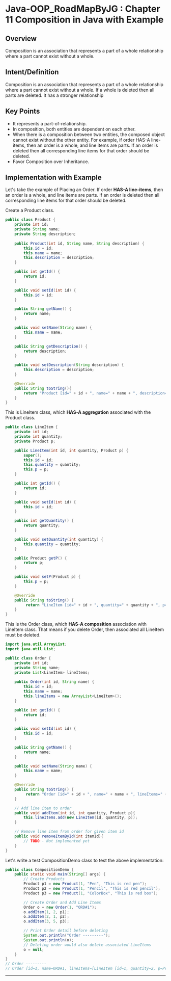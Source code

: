 # Java-OOP_RoadMapByJG : Chapter 11 Composition in Java with Example

## Overview
Composition is an association that represents a part of a whole relationship where a part cannot exist without a whole.

## Intent/Definition
Composition is an association that represents a part of a whole relationship where a part cannot exist without a whole. If a whole is deleted then all parts are deleted. It has a stronger relationship

## Key Points
- It represents a part-of-relationship.
- In composition, both entities are dependent on each other.
- When there is a composition between two entities, the composed object cannot exist without the other entity. For example, if order HAS-A line-items, then an order is a whole, and line items are parts. If an order is deleted then all corresponding line items for that order should be deleted.
- Favor Composition over Inheritance.

## Implementation with Example
Let's take the example of Placing an Order. If order <b>HAS-A line-items</b>, then an order is a whole, and line items are parts. If an order is deleted then all corresponding line items for that order should be deleted.

Create a Product class.
```java
public class Product {
    private int id;
    private String name;
    private String description;
    
    public Product(int id, String name, String description) {
        this.id = id;
        this.name = name;
        this.description = description;
    }

    public int getId() {
        return id;
    }

    public void setId(int id) {
        this.id = id;
    }

    public String getName() {
        return name;
    }

    public void setName(String name) {
        this.name = name;
    }

    public String getDescription() {
        return description;
    }

    public void setDescription(String description) {
        this.description = description;
    }

    @Override
    public String toString(){
        return "Product [id=" + id + ", name=" + name + ", description=" + description + "]";
    }
}
```

This is LineItem class, which <b>HAS-A aggregation</b> associated with the Product class.
```java
public class LineItem {
    private int id;
    private int quantity;
    private Product p;

    public LineItem(int id, int quantity, Product p) {
        super();
        this.id = id;
        this.quantity = quantity;
        this.p = p;
    }

    public int getId() {
        return id;
    }

    public void setId(int id) {
        this.id = id;
    }

    public int getQuantity() {
        return quantity;
    }

    public void setQuantity(int quantity) {
        this.quantity = quantity;
    }

    public Product getP() {
        return p;
    }

    public void setP(Product p) {
        this.p = p;
    }

    @Override
    public String toString() {
         return "LineItem [id=" + id + ", quantity=" + quantity + ", p=" + p + "]";
    }
}
```

This is the Order class, which <b>HAS-A composition</b> association with LineItem class. That means if you delete Order, then associated all LineItem must be deleted.
```java
import java.util.ArrayList;
import java.util.List;

public class Order {
    private int id;
    private String name;
    private List<LineItem> lineItems;
    
    public Order(int id, String name) {
        this.id = id;
        this.name = name;
        this.lineItems = new ArrayList<LineItem>();
    }

    public int getId() {
        return id;
    }

    public void setId(int id) {
        this.id = id;
    }

    public String getName() {
        return name;
    }

    public void setName(String name) {
        this.name = name;
    }

    @Override
    public String toString() {
         return "Order [id=" + id + ", name=" + name + ", lineItems=" + lineItems + "]";
    }

    // Add line item to order
    public void addItem(int id, int quantity, Product p){
        this.lineItems.add(new LineItem(id, quantity, p));
    }

    // Remove line item from order for given item id
    public void removeItemById(int itemId){
        // TODO - Not implemented yet
    }
}
```

Let's write a test CompositionDemo class to test the above implementation:
```java
public class CompositionDemo {
    public static void main(String[] args) {
        // Create Products
        Product p1 = new Product(1, "Pen", "This is red pen");
        Product p2 = new Product(1, "Pencil", "This is red pencil");
        Product p3 = new Product(1, "ColorBox", "This is red box");

        // Create Order and Add Line Items
        Order o = new Order(1, "ORD#1");
        o.addItem(1, 2, p1);
        o.addItem(2, 1, p2);
        o.addItem(3, 5, p3);

        // Print Order detail before deleting
        System.out.println("Order ---------");
        System.out.println(o);
        // Deleting order would also delete associated LineItems   
        o = null; 
    }
}
// Order ---------
// Order [id=1, name=ORD#1, lineItems=[LineItem [id=1, quantity=2, p=Product [id=1, name=Pen, description=This is red pen]], LineItem [id=2, quantity=1, p=Product [id=1, name=Pencil, description=This is red pencil]], LineItem [id=3, quantity=5, p=Product [id=1, name=ColorBox, description=This is red box]]]]
```

---